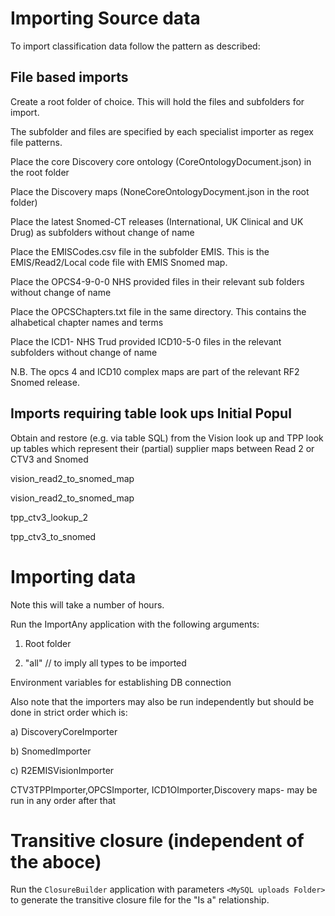# Importing Source data

To import classification data follow the pattern as described:

## File based imports
Create a root folder of choice. This will hold the files and subfolders for import.

The subfolder and files are specified by each specialist importer as regex file patterns.


Place the core Discovery core ontology (CoreOntologyDocument.json) in the root folder

Place the  Discovery maps  (NoneCoreOntologyDocyment.json in the root folder)

Place the latest Snomed-CT releases (International, UK Clinical and UK Drug) as subfolders without change of name

Place the EMISCodes.csv file in the subfolder EMIS. This is the EMIS/Read2/Local code file with EMIS Snomed map.

Place the OPCS4-9-0-0  NHS provided files in their relevant sub folders without change of name

Place the OPCSChapters.txt file in the same directory. This contains the alhabetical chapter names and terms

Place the ICD1- NHS Trud provided ICD10-5-0  files in the relevant subfolders without change of name

N.B. The opcs 4 and ICD10 complex maps are part of the relevant RF2 Snomed release.

## Imports requiring table look ups Initial Popul
Obtain and restore (e.g. via table SQL) from the Vision look up and TPP look up tables which represent their (partial) supplier maps
between Read 2 or CTV3 and Snomed

vision_read2_to_snomed_map

vision_read2_to_snomed_map

tpp_ctv3_lookup_2

tpp_ctv3_to_snomed

# Importing data

Note this will take a number of hours.

Run the ImportAny application with the following arguments:

1. Root folder

2. "all"   // to imply all types to be imported

Environment variables for establishing DB connection

Also note that the importers may also be run independently but should be done in strict order which is:

a) DiscoveryCoreImporter

b) SnomedImporter

c) R2EMISVisionImporter

CTV3TPPImporter,OPCSImporter, ICD1OImporter,Discovery maps- may be run in any order after that

# Transitive closure (independent of the aboce)

Run the `ClosureBuilder` application with parameters `<MySQL uploads Folder>` to generate the transitive closure file for the "Is a" relationship.

